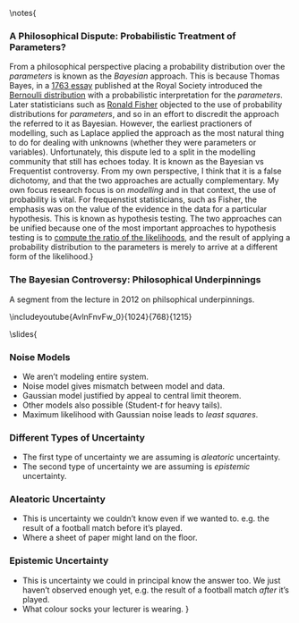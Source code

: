 \notes{
### A Philosophical Dispute: Probabilistic Treatment of Parameters?

From a philosophical perspective placing a probability distribution over the *parameters* is known as the *Bayesian* approach. This is because Thomas Bayes, in a [1763 essay](http://en.wikipedia.org/wiki/An_Essay_towards_solving_a_Problem_in_the_Doctrine_of_Chances) published at the Royal Society introduced the [Bernoulli distribution](http://en.wikipedia.org/wiki/Bernoulli_distribution) with a probabilistic interpretation for the *parameters*. Later statisticians such as [Ronald Fisher](http://en.wikipedia.org/wiki/Ronald_Fisher) objected to the use of probability distributions for *parameters*, and so in an effort to discredit the approach the referred to it as Bayesian. However, the earliest practioners of modelling, such as Laplace applied the approach as the most natural thing to do for dealing with unknowns (whether they were parameters or variables). Unfortunately, this dispute led to a split in the modelling community that still has echoes today. It is known as the Bayesian vs Frequentist controversy. From my own perspective, I think that it is a false dichotomy, and that the two approaches are actually complementary. My own focus research focus is on *modelling* and in that context, the use of probability is vital. For frequenstist statisticians, such as Fisher, the emphasis was on the value of the evidence in the data for a particular hypothesis. This is known as hypothesis testing. The two approaches can be unified because one of the most important approaches to hypothesis testing is to [compute the ratio of the likelihoods](http://en.wikipedia.org/wiki/Likelihood-ratio_test), and the result of applying a probability distribution to the parameters is merely to arrive at a different form of the likelihood.}

### The Bayesian Controversy: Philosophical Underpinnings

A segment from the lecture in 2012 on philsophical underpinnings.

\includeyoutube{AvlnFnvFw_0}{1024}{768}{1215}

\slides{
### Noise Models

* We aren’t modeling entire system.
* Noise model gives mismatch between model and data.
* Gaussian model justified by appeal to central limit theorem.
* Other models also possible (Student-$t$ for heavy tails).
* Maximum likelihood with Gaussian noise leads to *least squares*.

### Different Types of Uncertainty

* The first type of uncertainty we are assuming is *aleatoric* uncertainty.
* The second type of uncertainty we are assuming is *epistemic* uncertainty.

### Aleatoric Uncertainty

* This is uncertainty we couldn’t know even if we wanted to. e.g. the result of a football match before it’s played.
* Where a sheet of paper might land on the floor.

### Epistemic Uncertainty

* This is uncertainty we could in principal know the answer too. We just haven’t observed enough yet, e.g. the result of a football match *after* it’s played.
* What colour socks your lecturer is wearing.
}

